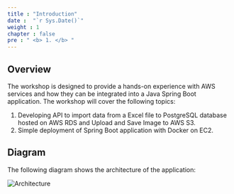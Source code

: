 ```yaml
---
title : "Introduction"
date :  "`r Sys.Date()`" 
weight : 1 
chapter : false
pre : " <b> 1. </b> "
---
```


## Overview
The workshop is designed to provide a hands-on experience with AWS services and how they can be integrated into a Java Spring Boot application. The workshop will cover the following topics:

1. Developing API to import data from a Excel file to PostgreSQL database hosted on AWS RDS and Upload and Save Image to AWS S3.
2. Simple deployment of Spring Boot application with Docker on EC2.

## Diagram
The following diagram shows the architecture of the application:

![Architecture](../images/1.introduce/architecture.png)


 
